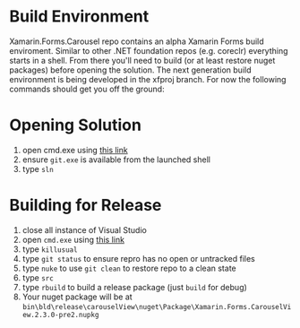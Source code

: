# Build Environment
Xamarin.Forms.Carousel repo contains an alpha Xamarin Forms build enviroment. Similar to other .NET foundation repos (e.g. coreclr) everything starts in a shell. From there you'll need to build (or at least restore nuget packages) before opening the solution. The next generation build environment is being developed in the xfproj branch. For now the following commands should get you off the ground:

# Opening Solution

1. open cmd.exe using [this link][1]
2. ensure `git.exe` is available from the launched shell
3. type `sln` 


# Building for Release

1. close all instance of Visual Studio
2. open `cmd.exe` using [this link][1]
3. type `killusual`
4. type `git status` to ensure repro has no open or untracked files
5. type `nuke` to use `git clean` to restore repo to a clean state
6. type `src`
7. type `rbuild` to build a release package (just `build` for debug)
8. Your nuget package will be at `bin\bld\release\carouselView\nuget\Package\Xamarin.Forms.CarouselView.2.3.0-pre2.nupkg`

[1]: https://github.com/xamarin/Xamarin.Forms.Carousel/blob/master/txt/env/env.lnk
